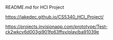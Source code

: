 README.md for HCI Project

https://jakedec.github.io/CS5340_HCI_Project/

https://projects.invisionapp.com/prototype/Test-ck2wkcv6d003gj901fp63ffsv/play/ba91039e
